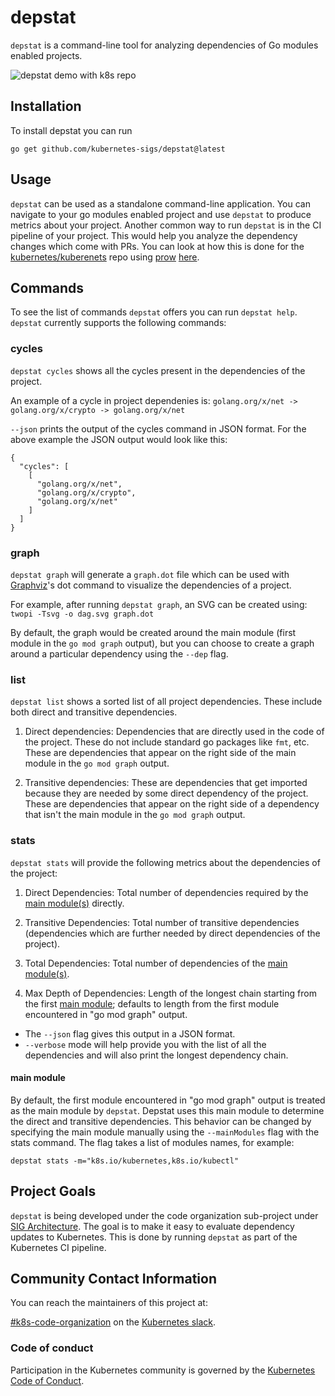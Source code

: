 # depstat

`depstat` is a command-line tool for analyzing dependencies of Go modules enabled projects. 

![depstat demo with k8s repo](./depstat-k8s-demo.gif)

## Installation 
To install depstat you can run

```
go get github.com/kubernetes-sigs/depstat@latest
```

## Usage
`depstat` can be used as a standalone command-line application. You can navigate to your go modules enabled project and use `depstat` to produce metrics about your project. Another common way to run `depstat` is in the CI pipeline of your project. This would help you analyze the dependency changes which come with PRs. You can look at how this is done for the [kubernetes/kuberenets](https://github.com/kubernetes/kubernetes) repo using [prow](https://github.com/kubernetes/test-infra/tree/master/prow) [here](https://github.com/kubernetes/test-infra/blob/master/config/jobs/kubernetes/sig-arch/kubernetes-depstat.yaml). 

## Commands

To see the list of commands `depstat` offers you can run `depstat help`. `depstat` currently supports the following commands:

### cycles

`depstat cycles` shows all the cycles present in the dependencies of the project.

An example of a cycle in project dependenies is:
`golang.org/x/net -> golang.org/x/crypto -> golang.org/x/net`

`--json` prints the output of the cycles command in JSON format. For the above example the JSON output would look like this:
```
{
  "cycles": [
    [
      "golang.org/x/net",
      "golang.org/x/crypto",
      "golang.org/x/net"
    ]
  ]
}
```

### graph

`depstat graph` will generate a `graph.dot` file which can be used with [Graphviz](https://graphviz.org)'s dot command to visualize the dependencies of a project.

For example, after running `depstat graph`, an SVG can be created using:
`twopi -Tsvg -o dag.svg graph.dot`

By default, the graph would be created around the main module (first module in the `go mod graph` output), but you can choose to create a graph around a particular dependency using the `--dep` flag.

### list

`depstat list` shows a sorted list of all project dependencies. These include both direct and transitive dependencies.

1. Direct dependencies: Dependencies that are directly used in the code of the project. These do not include standard go packages like `fmt`, etc. These are dependencies that appear on the right side of the main module in the `go mod graph` output.

2. Transitive dependencies: These are dependencies that get imported because they are needed by some direct dependency of the project. These are dependencies that appear on the right side of a dependency that isn't the main module in the `go mod graph` output.

### stats

`depstat stats` will provide the following metrics about the dependencies of the project:

1. Direct Dependencies: Total number of dependencies required by the [main module(s)](#main-module) directly.

2. Transitive Dependencies: Total number of transitive dependencies (dependencies which are further needed by direct dependencies of the project).

3. Total Dependencies: Total number of dependencies of the [main module(s)](#main-module).

4. Max Depth of Dependencies: Length of the longest chain starting from the first [main module](#main-module); defaults to length from the first module encountered in "go mod graph" output.

- The `--json` flag gives this output in a JSON format.
- `--verbose` mode will help provide you with the list of all the dependencies and will also print the longest dependency chain.

#### main module
By default, the first module encountered in "go mod graph" output is treated as the main module by `depstat`. Depstat uses this main module to determine the direct and transitive dependencies. This behavior can be changed by specifying the main module manually using the `--mainModules` flag with the stats command. The flag takes a list of modules names, for example:

```
depstat stats -m="k8s.io/kubernetes,k8s.io/kubectl"
```

## Project Goals
`depstat` is being developed under the code organization sub-project under [SIG Architecture](https://github.com/kubernetes/community/tree/master/sig-architecture). The goal is to make it easy to evaluate dependency updates to Kubernetes. This is done by running `depstat` as part of the Kubernetes CI pipeline.

## Community Contact Information
You can reach the maintainers of this project at:

[#k8s-code-organization](https://kubernetes.slack.com/messages/k8s-code-organization) on the [Kubernetes slack](http://slack.k8s.io).

### Code of conduct

Participation in the Kubernetes community is governed by the [Kubernetes Code of Conduct](code-of-conduct.md).

